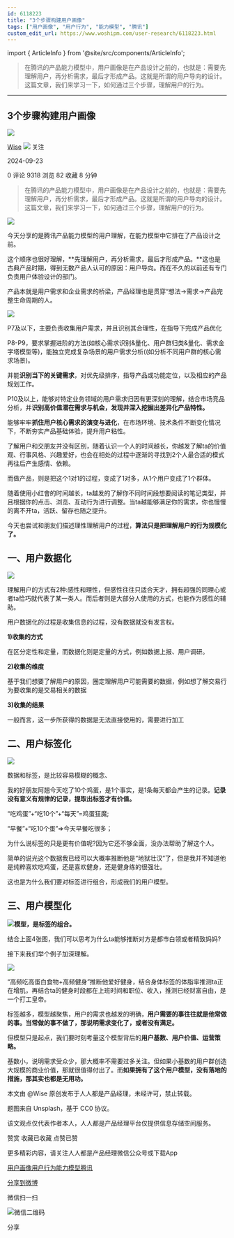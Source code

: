 ```yaml
---
id: 6118223
title: "3个步骤构建用户画像"
tags: ["用户画像", "用户行为", "能力模型", "腾讯"]
custom_edit_url: https://www.woshipm.com/user-research/6118223.html
---
```

import { ArticleInfo } from '@site/src/components/ArticleInfo';

<ArticleInfo
    author="Wise"
    authorLink="https://www.woshipm.com/u/56759"
    published="2024-09-23"
    views={9318}
    comments={0}
    collects={82}
/>

> 在腾讯的产品能力模型中，用户画像是在产品设计之前的，也就是：需要先理解用户，再分析需求，最后才形成产品。这就是所谓的用户导向的设计。这篇文章，我们来学习一下，如何通过三个步骤，理解用户的行为。

---

## 3个步骤构建用户画像

[![](https://image.woshipm.com/wp-files/2019/08/1x8X88647NomhRkia6Wx.jpeg!/both/72x72)](https://www.woshipm.com/u/56759)

[Wise](https://www.woshipm.com/u/56759) ![](https://static.woshipm.com/tag/1121_1@2x.png) 关注

2024-09-23

0 评论 9318 浏览 82 收藏 8 分钟

> 在腾讯的产品能力模型中，用户画像是在产品设计之前的，也就是：需要先理解用户，再分析需求，最后才形成产品。这就是所谓的用户导向的设计。这篇文章，我们来学习一下，如何通过三个步骤，理解用户的行为。

![](https://image.woshipm.com/2023/04/14/59d2a6fc-da8e-11ed-9503-00163e0b5ff3.jpg)

今天分享的是腾讯产品能力模型的用户理解，在能力模型中它排在了产品设计之前。

这个顺序也很好理解，**先理解用户，再分析需求，最后才形成产品。**这也是古典产品时期，得到无数产品人认可的原因：用户导向。而在不久的以前还有专门负责用户体验设计的部门。

产品本就是用户需求和企业需求的桥梁，产品经理也是贯穿“想法->需求->产品完整生命周期的人。

![](https://image.woshipm.com/wp-files/2024/09/90MrTnekZLxLGBh65tzh.png)

P7及以下，主要负责收集用户需求，并且识别其合理性，在指导下完成产品优化

P8-P9，要求掌握进阶的方法(如核心需求识别&量化、用户群归类&量化、需求金字塔模型等)，能独立完成复杂场景的用户需求分析((如分析不同用户群的核心需求场景)。

并能**识别当下的关键需求**，对优先级排序，指导产品或功能定位，以及相应的产品规划工作。

P10及以上，能够对特定业务领域的用户需求归因有更深刻的理解，结合市场竞品分析，并**识别高价值潜在需求与机会，发现并深入挖掘出差异化产品特性。**

能够牢牢**抓住用户核心需求的演变与进化**，在市场环境、技术条件不断变化情况下，不断夯实产品基础体验，提升用户粘性。

了解用户和交朋友并没有区别，随着认识一个人的时间越长，你越发了解ta的价值观、行事风格、兴趣爱好，也会在相处的过程中逐渐的寻找到2个人最合适的模式再往后产生感情、依赖。

而做产品，则是把这个1对1的过程，变成了1对多，从1个用户变成了1个群体。

随着使用小红會的时间越长，ta越发的了解你不同时间段想要阅读的笔记类型，并且根据你的点击、浏览、互动行为进行调整。当ta越能够满足你的需求，你也慢慢的离不开ta，活跃、留存也随之提升。

今天也尝试和朋友们描述理性理解用户的过程，**算法只是把理解用户的行为规模化了。**

## 一、用户数据化

![](https://image.woshipm.com/wp-files/2024/09/G6zLXAdw45pmjqdFpxIo.png)

理解用户的方式有2种:感性和理性，但感性往往只适合天才，拥有超强的同理心或者ta恰巧就代表了某一类人。而后者则是大部分人使用的方式，也能作为感性的辅助。

用户数据化的过程是收集信息的过程，没有数据就没有发言权。

**1)收集的方式**

在区分定性和定量，而数据化则是定量的方式，例如数据上报、用户调研。

**2)收集的维度**

基于我们想要了解用户的原因，圈定理解用户可能需要的数据，例如想了解交易行为要收集的是交易相关的数据

**3)收集的结果**

一般而言，这一步所获得的数据是无法直接使用的，需要进行加工

## 二、用户标签化

![](https://image.woshipm.com/wp-files/2024/09/hx1328bc5XkxOCnPOolj.png)

数据和标签，是比较容易模糊的概念、

我的好朋友阿翘今天吃了10个鸡蛋，是1个事实，是1条每天都会产生的记录。**记录没有意义有规律的记录，提取出标签才有价值。**

“吃鸡蛋”+“吃10个”+“每天”=鸡蛋狂魔;

“早餐”+“吃10个蛋”=>今天早餐吃很多；

为什么说标签的只是更有价值呢?因为它还不够全面，没办法帮助了解这个人。

简单的说光这个数据我已经可以大概率推断他是“地狱壮汉”了，但是我并不知道他是纯粹喜欢吃鸡蛋，还是喜欢健身，还是健身练的很强壮。

这也是为什么我们要对标签进行组合，形成我们的用户模型。

## 三、用户模型化

**![](https://image.woshipm.com/2024/09/22/48b4ffb2-78be-11ef-baf4-00163e0b5ff3.png)模型，是标签的组合。**

结合上面4张图，我们可以思考为什么ta能够推断对方是都市白领或者精致妈妈?

接下来我们举个例子加深理解。

![](https://image.woshipm.com/wp-files/2024/09/ORXiI4MiObsdGXhqSR9q.png)

“高频吃高蛋白食物+高频健身”推断他爱好健身，结合身体标签的体脂率推测ta正在增肌，再结合ta的健身时段都在上班时间和职位、收入，推测已经财富自由，是一个打工皇帝。

标签越多，模型越聚焦，用户的需求也越发的明确，**用户需要的事往往就是他常做的事。当常做的事不做了，那说明需求变化了，或者没有满足。**

但模型只是起点，我们要时刻考量这个模型背后的**用户基数、用户价值、运营策略。**

基数小，说明需求受众少，那大概率不需要过多关注。但如果小基数的用户群创造大规模的商业价值，那就很值得付出了。而**如果拥有了这个用户模型，没有落地的措施，那其实也都是无用功。**

本文由 @Wise 原创发布于人人都是产品经理，未经许可，禁止转载。

题图来自 Unsplash，基于 CC0 协议。

该文观点仅代表作者本人，人人都是产品经理平台仅提供信息存储空间服务。

赞赏 收藏已收藏 点赞已赞

更多精彩内容，请关注人人都是产品经理微信公众号或下载App

[用户画像](https://www.woshipm.com/tag/%e7%94%a8%e6%88%b7%e7%94%bb%e5%83%8f)[用户行为](https://www.woshipm.com/tag/%e7%94%a8%e6%88%b7%e8%a1%8c%e4%b8%ba)[能力模型](https://www.woshipm.com/tag/%e8%83%bd%e5%8a%9b%e6%a8%a1%e5%9e%8b)[腾讯](https://www.woshipm.com/tag/%e8%85%be%e8%ae%af)

[分享到微博](https://service.weibo.com/share/share.php?appkey=2775287854&title=3个步骤构建用户画像&url=https://www.woshipm.com/user-research/6118223.html&pic=https://image.woshipm.com/2023/04/14/59d2a6fc-da8e-11ed-9503-00163e0b5ff3.jpg)

微信扫一扫

![微信二维码](https://api.pwmqr.com/qrcode/create/?url=https://www.woshipm.com/user-research/6118223.html)

分享